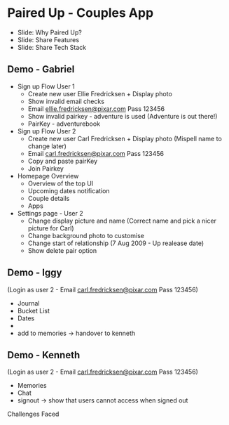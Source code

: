# Paired Up - Couples App

- Slide: Why Paired Up?
- Slide: Share Features
- Slide: Share Tech Stack

## Demo - Gabriel

- Sign up Flow User 1
  - Create new user Ellie Fredricksen + Display photo
  - Show invalid email checks
  - Email ellie.fredricksen@pixar.com Pass 123456
  - Show invalid pairkey - adventure is used (Adventure is out there!)
  - PairKey - adventurebook
- Sign up Flow User 2
  - Create new user Carl Fredricksen + Display photo (Mispell name to change later)
  - Email carl.fredricksen@pixar.com Pass 123456
  - Copy and paste pairKey
  - Join Pairkey
- Homepage Overview
  - Overview of the top UI
  - Upcoming dates notification
  - Couple details
  - Apps
- Settings page - User 2
  - Change display picture and name (Correct name and pick a nicer picture for Carl)
  - Change background photo to customise
  - Change start of relationship (7 Aug 2009 - Up realease date)
  - Show delete pair option

## Demo - Iggy

(Login as user 2 - Email carl.fredricksen@pixar.com Pass 123456)

- Journal
- Bucket List
- Dates
-
- add to memories -> handover to kenneth

## Demo - Kenneth

(Login as user 2 - Email carl.fredricksen@pixar.com Pass 123456)

- Memories
- Chat
- signout -> show that users cannot access when signed out

Challenges Faced
